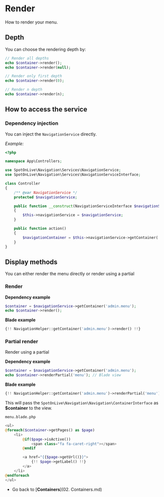 # Render
How to render your menu.

## Depth
You can choose the rendering depth by:

```php
// Render all depths
echo $container->render();
echo $container->render(null);

// Render only first depth
echo $container->render(0);

// Render n depth
echo $container->render(n);
```

## How to access the service

### Dependency injection
You can inject the `NavigationService` directly.

*Example:*
```php
<?php

namespace App\Controllers;

use SpotOnLive\Navigation\Services\NavigationService;
use SpotOnLive\Navigation\Services\NavigationServiceInterface;

class Controller
{
    /** @var NavigationService */
    protected $navigationService;

    public function __construct(NavigationServiceInterface $navigationService)
    {
        $this->navigationService = $navigationService;
    }

    public function action()
    {
        $navigationContainer = $this->navigationService->getContainer('admin.menu');
    }
}
```

## Display methods
You can either render the menu directly or render using a partial

### Render

**Dependency example**
```php
$container = $navigationService->getContainer('admin.menu');
echo $container->render();
```

**Blade example**
```php
{!! NavigationHelper::getContainer('admin.menu')->render() !!}
```

### Partial render
Render using a partial

**Dependency example**
```php
$container = $navigationService->getContainer('admin.menu');
echo $container->renderPartial('menu'); // Blade view
```

**Blade example**
```php
{!! NavigationHelper::getContainer('admin.menu')->renderPartial('menu') !!}
```

This will pass the `SpotOnLive\Navigation\Navigation\ContainerInterface` as **$container** to the view.

`menu.blade.php`
```php
<ul>
@foreach($container->getPages() as $page)
    <li>
        @if($page->isActive())
            <span class="fa fa-caret-right"></span>
        @endif

        <a href="{{$page->getUrl()}}">
            {!! $page->getLabel() !!}
        </a>
    </li>
@endforeach
</ul>
```
* Go back to [**Containers**](02. Containers.md)